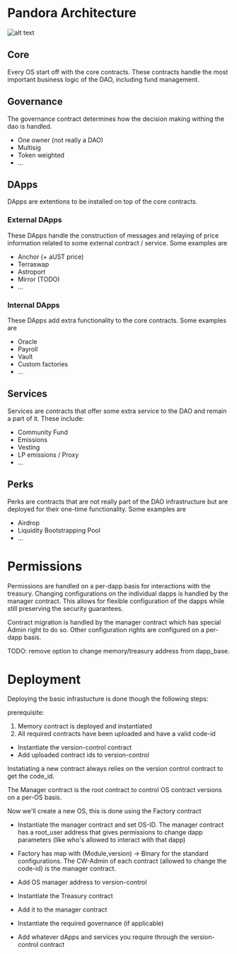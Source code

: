 # Pandora Architecture


![alt text](https://github.com/Pandora-OS/contracts/blob/main/architecture.png?raw=true)
## Core
Every OS start off with the core contracts. These contracts handle the most important business logic of the DAO, including fund management. 

## Governance
The governance contract determines how the decision making withing the dao is handled. 
- One owner (not really a DAO)
- Multisig
- Token weighted
- ...

## DApps
DApps are extentions to be installed on top of the core contracts.
### External DApps
These DApps handle the construction of messages and relaying of price information related to some external contract / service. Some examples are
- Anchor (+ aUST price)
- Terraswap
- Astroport
- Mirror (TODO)
- ...

### Internal DApps
These DApps add extra functionality to the core contracts. Some examples are
- Oracle 
- Payroll
- Vault
- Custom factories
- ...

## Services
Services are contracts that offer some extra service to the DAO and remain a part of it. These include:
- Community Fund
- Emissions
- Vesting
- LP emissions / Proxy
- ...

## Perks
Perks are contracts that are not really part of the DAO infrastructure but are deployed for their one-time functionality. Some examples are
- Airdrop
- Liquidity Bootstrapping Pool
- ...

# Permissions
Permissions are handled on a per-dapp basis for interactions with the treasury. Changing configurations on the individual dapps is handled by the manager contract. This allows for flexible configuration of the dapps while still preserving the security guarantees. 

Contract migration is handled by the manager contract which has special Admin right to do so. Other configuration rights are configured on a per-dapp basis. 

TODO: remove option to change memory/treasury address from dapp_base.

# Deployment
Deploying the basic infrastucture is done though the following steps:

prerequisite: 
1. Memory contract is deployed and instantiated
2. All required contracts have been uploaded and have a valid code-id

- Instantiate the version-control contract
- Add uploaded contract ids to version-control

Instatiating a new contract always relies on the version control contract to get the code_id. 

The Manager contract is the root contract to control OS contract versions on a per-OS basis.

Now we'll create a new OS, this is done using the Factory contract

- Instantiate the manager contract and set OS-ID. The manager contract has a root_user address that gives permissions to change dapp parameters (like who's allowed to interact with that dapp)

- Factory has map with (Module,version) -> Binary for the standard configurations. The CW-Admin of each contract (allowed to change the code-id) is the manager contract. 

- Add OS manager address to version-control
- Instantiate the Treasury contract
- Add it to the manager contract
- Instantiate the required governance (if applicable)
- Add whatever dApps and services you require through the version-control contract


